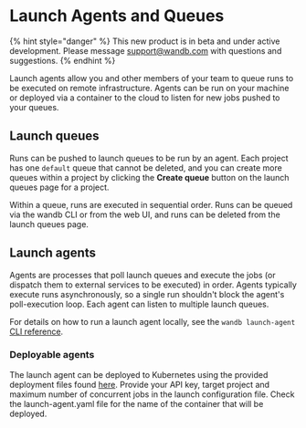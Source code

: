 # Launch Agents and Queues

{% hint style="danger" %}
This new product is in beta and under active development. Please message support@wandb.com with questions and suggestions.
{% endhint %}

Launch agents allow you and other members of your team to queue runs to be executed on remote infrastructure. Agents can be run on your machine or deployed via a container to the cloud to listen for new jobs pushed to your queues.

## Launch queues

Runs can be pushed to launch queues to be run by an agent. Each project has one `default` queue that cannot be deleted, and you can create more queues within a project by clicking the **Create queue** button on the launch queues page for a project.

Within a queue, runs are executed in sequential order. Runs can be queued via the wandb CLI or from the web UI, and runs can be deleted from the launch queues page.

## Launch agents

Agents are processes that poll launch queues and execute the jobs (or dispatch them to external services to be executed) in order. Agents typically execute runs asynchronously, so a single run shouldn't block the agent's poll-execution loop. Each agent can listen to multiple launch queues.

For details on how to run a launch agent locally, see the `wandb launch-agent` [CLI reference](../../ref/cli/wandb-launch-agent.md).

### Deployable agents

The launch agent can be deployed to Kubernetes using the provided deployment files found [here](https://github.com/wandb/wandb/tree/master/wandb/sdk/launch/deploys). Provide your API key, target project and maximum number of concurrent jobs in the launch configuration file. Check the launch-agent.yaml file for the name of the container that will be deployed.

